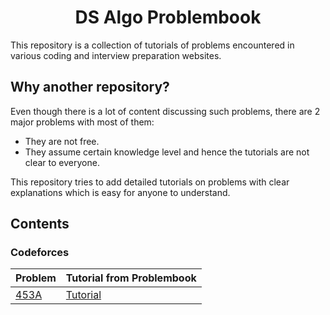 <h1 align="center">DS Algo Problembook</h1>

This repository is a collection of tutorials of problems encountered in various coding and interview preparation websites.

## Why another repository?

Even though there is a lot of content discussing such problems, there are 2 major problems with most of them:
- They are not free.
- They assume certain knowledge level and hence the tutorials are not clear to everyone.

This repository tries to add detailed tutorials on problems with clear explanations which is easy for anyone to understand.

## Contents

### Codeforces

| Problem | Tutorial from Problembook |
|---------|---------------------------|
| [453A](https://codeforces.com/problemset/problem/453/A)|[Tutorial](contents/codeforces/453A/tutorial.md)|
